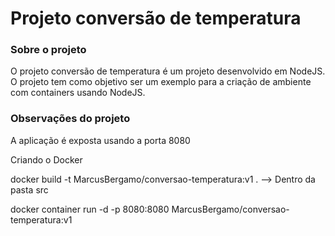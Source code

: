 # Projeto conversão de temperatura

### Sobre o projeto
O projeto conversão de temperatura é um projeto desenvolvido em NodeJS. O projeto tem como objetivo ser um exemplo para a criação de ambiente com containers usando NodeJS.

### Observações do projeto
A aplicação é exposta usando a porta 8080


Criando o Docker 



docker build -t MarcusBergamo/conversao-temperatura:v1 .  --> Dentro da pasta src



docker container run -d -p 8080:8080 MarcusBergamo/conversao-temperatura:v1
